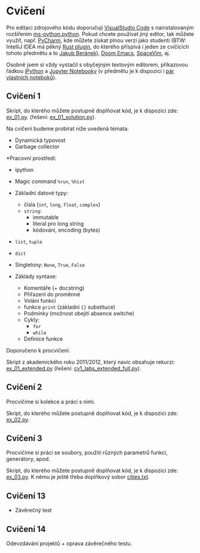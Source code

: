 # Cvičení

Pro editaci zdrojového kódu doporučuji [VisualStudio Code](https://code.visualstudio.com/) s nainstalovaným rozšířením [ms-python.python](https://marketplace.visualstudio.com/items?itemName=ms-python.python). Pokud chcete používat jiný editor, tak můžete využít, např. [PyCharm](https://www.jetbrains.com/pycharm/), kde můžete získat plnou verzi jako studenti (BTW: IntelliJ IDEA má pěkný [Rust plugin](https://plugins.jetbrains.com/plugin/8182-rust), do kterého příspívá i jeden ze cvičících tohoto předmětu a to [Jakub Beránek](https://github.com/Kobzol)), [Doom Emacs](https://github.com/hlissner/doom-emacs), [SpaceVim](https://spacevim.org/), aj.

Osobně jsem si vždy vystačil s obyčejným textovým editorem, příkazovou řádkou [iPython](https://ipython.org/) a [Jupyter Notebooky](https://jupyter.org/) (v předmětu je k dispozici i [pár vlastních noteboků](notebooks)).


## Cvičení 1

Skript, do kterého můžete postupně doplňovat kód, je k dispozici zde: [ex_01.py](labs/ex_01.py). (řešení: [ex_01_solution.py](labs/ex_01_solution.py)).

Na cvičení budeme probírat níže uvedená témata:
* Dynamická typovost
* Garbage collector

*Pracovní prostředí:
  * ipython
  * Magic command `%run`, `%hist`

* Základní datové typy:
  * čísla (`int`, `long`, `float`, `complex`)
  * `string`:
    * immutable
    * literal pro long string
    * kódováni, encoding (bytes)
* `list`, `tuple`
* `dict`

* Singletony: `None`, `True`, `False`

* Základy syntaxe:
  * Komentáře (+ docstring)
  * Přiřazení do proměnné
  * Volání funkcí
  * funkce `print` (základní `{}` substituce)
  * Podmínky (možnost obejití absence switche)
  * Cykly:
    * `for`
    * `while`
  * Definice funkce

Doporučeno k procvičení:

Skript z akademického roku 2011/2012, který navíc obsahuje rekurzi: [ex_01_extended.py](labs/ex_01_extended.py) (řešení: [cv1_labs_extended_full.py](cv1_labs_extended_full.py)).

<!--Solution: cv1_labs_extended_full.py-->

## Cvičení 2

Procvičíme si kolekce a práci s nimi.

Skript, do kterého můžete postupně doplňovat kód, je k dispozici zde: [ex_02.py](labs/ex_02.py).<!--(řešení: [ex_02_solution.py](labs/ex_02_solution.py)).-->

<!--
Scoring exercises on the topics discussed in the first lecture + the content of the first exercise where simple function calls were used.
-->

<!--The study material is the text stated at the beginning of the page.-->

## Cvičení 3

Procvičíme si práci se soubory, použití různých parametrů funkcí, generátory, apod.

Skript, do kterého můžete postupně doplňovat kód, je k dispozici zde: [ex_03.py](labs/ex_03.py).
K němu je ještě třeba doplňkový sobor [cities.txt](labs/cities.txt).<!--(řešení: [ex_02_solution.py](labs/ex_02_solution.py)).-->

<!--
Scoring exercises on the topics discussed in the second lecture: Function, list comprehension, functional elements of programming, reading from a file.

-->
<!--The study material is the text stated at the beginning of the page. Exceptions and file readings are explained in the presentation .-->

<!--
## Exercise 4

Scoring exercises on the topics discussed in the 3rd lecture: Object-oriented programming.
-->

<!--
The study material is the text stated at the beginning of the page.
Slides to imports and packages .
Slides to object-oriented programming .
-->

<!--
## Exercise 5

Scoring exercises on topics discussed in third and fourth lecture: Object-oriented programming.
-->

<!--
The study material is the text stated at the beginning of the page.
Slides to object-oriented programming .
-->

<!--
## Exercise 6

Scoring exercises on topics discussed at 3.-5. lecture: Object-oriented programming.
-->

<!--
The study material is the text stated at the beginning of the page.
Slides to object-oriented programming .
-->

<!--
## Exercise 7

Scoring exercises on topics discussed in the 6th lecture: XML

Slides to process XML .

Example of [parsing XML](labs/ex_06_xml_examples.py) file [canteen.xml](notebooks/canteen.xml).

There is also a [newer version of parsing](notebooks/lecture_05_parsing_xml.ipynb) using the ElementTree library and [converting an xml file to Python objects](notebooks/lecture_05_xml_to_object.ipynb).
-->
<!--
Example of searching on Twitter (not running since 2013).
-->

<!--
## Exercise 8

Scoring exercises on topics discussed in the 8th lecture: XML-RPC

The study material is the text stated at the beginning of the page.

XML-RPC examples:
- [calc_client.py](calc_client.py)
- [calc_service.py](calc_service.py)
- [calc_service2.py](calc_service2.py)


## Exercise 9

Exercise on topics from all previous exercises.


-->

## Cvičení 13

+ Závěrečný test


## Cvičení 14

Odevzdávání projektů + oprava závěrečného testu.
